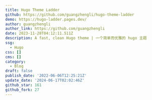 ```yaml
---
title: Hugo Theme Ladder
github: https://github.com/guangzhengli/hugo-theme-ladder
demo: https://hugo-ladder.pages.dev/
author: guangzhengli
author_link: https://github.com/guangzhengli
date: 2023-11-28T04:12:11.511Z
description: A fast, clean Hugo theme | 一个简单而优雅的 hugo 主题
ssg:
  - Hugo
css: []
cms: []
category:
  - Blog
draft: false
publish_date: '2022-06-06T12:25:21Z'
update_date: '2024-06-17T02:02:46Z'
github_star: 161
github_fork: 27
---
```


